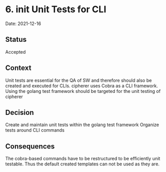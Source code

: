# 6. init Unit Tests for CLI

Date: 2021-12-16

## Status

Accepted

## Context

Unit tests are essential for the QA of SW and therefore should also be created and executed for CLIs. cipherer uses Cobra as a CLI framework. Using the golang test framework should be targeted for the unit testing of cipherer

## Decision

Create and maintain unit tests within the golang test framework
Organize tests around CLI commands

## Consequences

The cobra-based commands have to be restructured to be efficiently unit testable. Thus the default created templates can not be used as they are.

